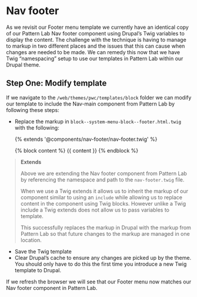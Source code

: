 # Nav footer
As we revisit our Footer menu template we currently have an identical copy of our Pattern Lab Nav footer component using Drupal’s Twig variables to display the content.  The challenge with the technique is having to manage to markup in two different places and the issues that this can cause when changes are needed to be made.  We can remedy this now that we have Twig “namespacing” setup to use our templates in Pattern Lab within our Drupal theme.

## Step One: Modify template

If we navigate to the `/web/themes/pwc/templates/block` folder we can modify our template to include the Nav-main component from Pattern Lab by following these steps:


- Replace the markup in `block--system-menu-block--footer.html.twig` with the following:


    {% extends '@components/nav-footer/nav-footer.twig' %}
    
    {% block content %}
      {{ content }}
    {% endblock %}


> **Extends**
> 
> Above we are extending the Nav footer component from Pattern Lab by referencing the namespace and path to the `nav-footer.twig` file.
> 
> When we use a Twig extends it allows us to inherit the markup of our component similar to using an `include` while allowing us to replace content in the component using Twig blocks.  However unlike a Twig include a Twig extends does not allow us to pass variables to template.
> 
> This successfully replaces the markup in Drupal with the markup from Pattern Lab so that future changes to the markup are managed in one location.


- Save the Twig template
- Clear Drupal’s cache to ensure any changes are picked up by the theme.  You should only have to do this the first time you introduce a new Twig template to Drupal.

If we refresh the browser we will see that our Footer menu now matches our Nav footer component in Pattern Lab.

